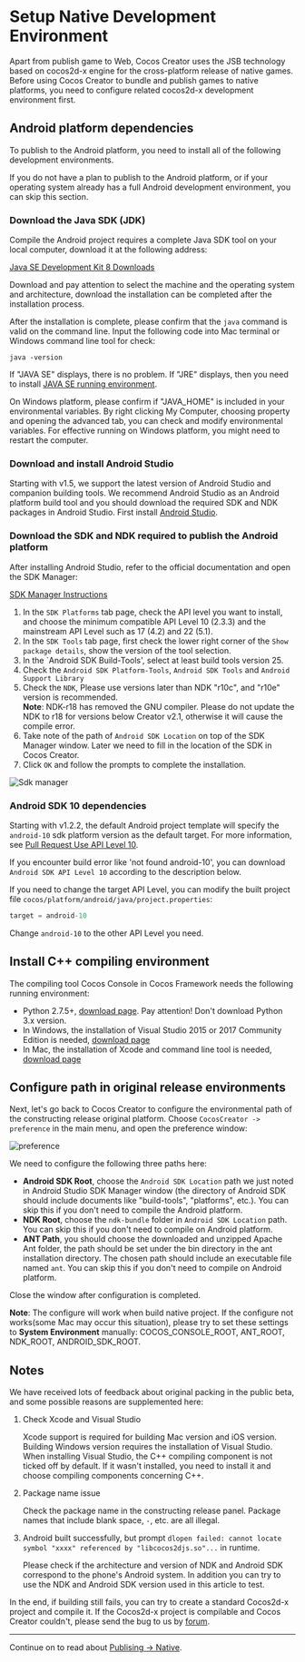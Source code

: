 # Setup Native Development Environment

Apart from publish game to Web, Cocos Creator uses the JSB technology based on cocos2d-x engine for the cross-platform release of native games. Before using Cocos Creator to bundle and publish games to native platforms, you need to configure related cocos2d-x development environment first.

## Android platform dependencies

To publish to the Android platform, you need to install all of the following development environments.

If you do not have a plan to publish to the Android platform, or if your operating system already has a full Android development environment, you can skip this section.

### Download the Java SDK (JDK)

Compile the Android project requires a complete Java SDK tool on your local computer, download it at the following address:

[Java SE Development Kit 8 Downloads](http://www.oracle.com/technetwork/java/javase/downloads/jdk8-downloads-2133151.html)

Download and pay attention to select the machine and the operating system and architecture, download the installation can be completed after the installation process.

After the installation is complete, please confirm that the `java` command is valid on the command line. Input the following code into Mac terminal or Windows command line tool for check:

```
java -version
```

If "JAVA SE" displays, there is no problem. If "JRE" displays, then you need to install [JAVA SE running environment](http://www.oracle.com/technetwork/java/javase/downloads/index.html).

On Windows platform, please confirm if "JAVA_HOME" is included in your environmental variables. By right clicking My Computer, choosing property and opening the advanced tab, you can check and modify environmental variables. For effective running on Windows platform, you might need to restart the computer.

### Download and install Android Studio

Starting with v1.5, we support the latest version of Android Studio and companion building tools. We recommend Android Studio as an Android platform build tool and you should download the required SDK and NDK packages in Android Studio. First install [Android Studio](http://www.android-studio.org/).

### Download the SDK and NDK required to publish the Android platform

After installing Android Studio, refer to the official documentation and open the SDK Manager:

[SDK Manager Instructions](https://developer.android.com/studio/intro/update.html#sdk-manager)

1. In the `SDK Platforms` tab page, check the API level you want to install, and choose the minimum compatible API Level 10 (2.3.3) and the mainstream API Level such as 17 (4.2) and 22 (5.1).
2. In the `SDK Tools` tab page, first check the lower right corner of the `Show package details`, show the version of the tool selection.
3. In the `Android SDK Build-Tools', select at least build tools version 25.
4. Check the `Android SDK Platform-Tools`, `Android SDK Tools` and `Android Support Library`
5. Check the `NDK`, Please use versions later than NDK "r10c", and "r10e" version is recommended.<br>
**Note**: NDK-r18 has removed the GNU compiler. Please do not update the NDK to r18 for versions below Creator v2.1, otherwise it will cause the compile error.
6. Take note of the path of `Android SDK Location` on top of the SDK Manager window. Later we need to fill in the location of the SDK in Cocos Creator.
7. Click `OK` and follow the prompts to complete the installation.

![Sdk manager](setup-native-development/sdk-manager.jpg)

### Android SDK 10 dependencies

Starting with v1.2.2, the default Android project template will specify the `android-10` sdk platform version as the default target. For more information, see [Pull Request Use API Level 10](https://github.com/cocos-creator/engine-native/pull/316).

If you encounter build error like 'not found android-10', you can download `Android SDK API Level 10` according to the description below.

If you need to change the target API Level, you can modify the built project file `cocos/platform/android/java/project.properties`:

```java
target = android-10
```

Change `android-10` to the other API Level you need.

## Install C++ compiling environment

The compiling tool Cocos Console in Cocos Framework needs the following running environment:

- Python 2.7.5+, [download page](https://www.python.org/downloads/). Pay attention! Don't download Python 3.x version.
- In Windows, the installation of Visual Studio 2015 or 2017 Community Edition is needed, [download page](https://www.visualstudio.com/downloads/download-visual-studio-vs)
- In Mac, the installation of Xcode and command line tool is needed, [download page](https://developer.apple.com/xcode/download/)

## Configure path in original release environments

Next, let's go back to Cocos Creator to configure the environmental path of the constructing release original platform. Choose `CocosCreator -> preference` in the main menu, and open the preference window:

![preference](../getting-started/basics/editor-panels/preferences/native-develop.jpg)

We need to configure the following three paths here:

- **Android SDK Root**, choose the `Android SDK Location` path we just noted in Android Studio SDK Manager window (the directory of Android SDK should include documents like "build-tools", "platforms", etc.). You can skip this if you don't need to compile the Android platform.
- **NDK Root**, choose the `ndk-bundle` folder in `Android SDK Location` path. You can skip this if you don't need to compile on Android platform.
- **ANT Path**, you should choose the downloaded and unzipped Apache Ant folder, the path should be set under the bin directory in the ant installation directory. The chosen path should include an executable file named `ant`. You can skip this if you don't need to compile on Android platform.

Close the window after configuration is completed.

**Note**: The configure will work when build native project. If the configure not works(some Mac may occur this situation), please try to set these settings to **System Environment** manually: COCOS_CONSOLE_ROOT, ANT_ROOT, NDK_ROOT, ANDROID_SDK_ROOT.

## Notes

We have received lots of feedback about original packing in the public beta, and some possible reasons are supplemented here:

1. Check Xcode and Visual Studio

   Xcode support is required for building Mac version and iOS version. Building Windows version requires the installation of Visual Studio. When installing Visual Studio, the C++ compiling component is not ticked off by default. If it wasn't installed, you need to install it and choose compiling components concerning C++.

2. Package name issue

    Check the package name in the constructing release panel. Package names that include blank space, `-`, etc. are all illegal.

3. Android built successfully, but prompt `dlopen failed: cannot locate symbol "xxxx" referenced by "libcocos2djs.so"...` in runtime.

    Please check if the architecture and version of NDK and Android SDK correspond to the phone's Android system. In addition you can try to use the NDK and Android SDK version used in this article to test.

In the end, if building still fails, you can try to create a standard Cocos2d-x project and compile it. If the Cocos2d-x project is compilable and Cocos Creator couldn't, please send the bug to us by [forum](http://discuss.cocos2d-x.org/c/creator).

---

Continue on to read about [Publising -> Native](publish-native.md).

